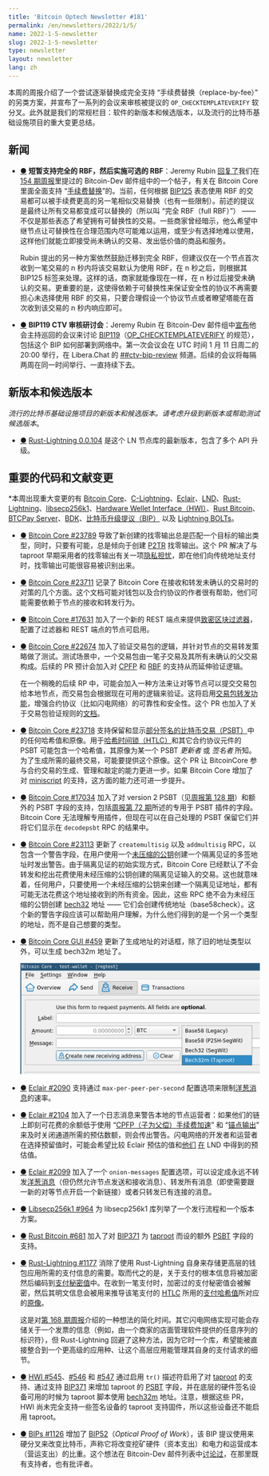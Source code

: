 ```yaml
---
title: 'Bitcoin Optech Newsletter #181'
permalink: /en/newsletters/2022/1/5/
name: 2022-1-5-newsletter
slug: 2022-1-5-newsletter
type: newsletter
layout: newsletter
lang: zh
---
```



本周的周报介绍了一个尝试逐渐替换成完全支持 “手续费替换（replace-by-fee）” 的另类方案，并宣布了一系列的会议来审核被提议的 ` OP_CHECKTEMPLATEVERIFY ` 软分叉。此外就是我们的常规栏目：软件的新版本和候选版本，以及流行的比特币基础设施项目的重大变更总结。 

## 新闻

- <a id="brief-full-rbf-then-opt-in-rbf" href="#brief-full-rbf-then-opt-in-rbf)">●</a> **短暂支持完全的 RBF，然后实施可选的 RBF**：Jeremy Rubin [回复了][replied]我们在[154 期周报][Newsletter #154]里提过的 Bitcoin-Dev 邮件组中的一个帖子，有关在 Bitcoin Core 里面全面支持 “[手续费替换][replace by fee]”的。当前，任何根据 [BIP125][BIP125] 表态使用 RBF 的交易都可以被手续费更高的另一笔相似交易替换（也有一些限制）。前述的提议是最终让所有交易都变成可以替换的（所以叫 “完全 RBF（full RBF）”） —— 不仅是那些表态了希望拥有可替换性的交易。一些商家曾经暗示，他么希望中继节点让可替换性在合理范围内尽可能难以运用，或至少有选择地难以使用，这样他们就能立即接受尚未确认的交易、发出低价值的商品和服务。

  Rubin 提出的另一种方案依然鼓励迁移到完全 RBF，但建议仅在一个节点首次收到一笔交易的 n 秒内将该交易默认为使用 RBF，在 n 秒之后，则根据其 BIP125 标签来处理。这样的话，商家就能像现在一样，在 n 秒过后接受未确认的交易。更重要的是，这使得依赖于可替换性来保证安全性的协议不再需要担心未选择使用 RBF 的交易，只要合理假设一个协议节点或者瞭望塔能在首次收到该交易的 n 秒内响应即可。

- <a id="bip119-ctv-review-workshops" href="#bip119-ctv-review-workshops)">●</a> **BIP119 CTV 审核研讨会**：Jeremy Rubin 在 Bitcoin-Dev 邮件组中[宣布][announced]他会主持巡回的会议来讨论 [BIP119][BIP119]（[OP_CHECKTEMPLATEVERIFY][OP_CHECKTEMPLATEVERIFY] 的规范），包括这个 BIP 如何部署到网络中。第一次会议会在 UTC 时间 1 月 11 日周二的 20:00 举行，在 Libera.Chat 的 [##ctv-bip-review][##ctv-bip-review] 频道。后续的会议将每隔两周在同一时间举行、一直持续下去。

## 新版本和候选版本

*流行的比特币基础设施项目的新版本和候选版本。请考虑升级到新版本或帮助测试候选版本*。

- <a id="rust-lightning-0-0-104" href="#rust-lightning-0-0-104)">●</a> [Rust-Lightning 0.0.104][Rust-Lightning 0.0.104] 是这个 LN 节点库的最新版本，包含了多个 API 升级。

## 重要的代码和文献变更

*本周出现重大变更的有 [Bitcoin Core][Bitcoin Core]、[C-Lightning][C-Lightning]、[Eclair][Eclair]、[LND][LND]、[Rust-Lightning][Rust-Lightning]、[libsecp256k1][libsecp256k1]、[Hardware Wellet Interface（HWI）](HWI)、[Rust Bitcoin][Rust Bitcoin]、[BTCPay Server][BTCPay Server]、[BDK][BDK]、[比特币升级提议（BIP）](BIP) 以及 [Lightning BOLTs][Lightning BOLTs]。

- <a id="bitcoin-core-23789" href="#bitcoin-core-23789)">●</a> [Bitcoin Core #23789][Bitcoin Core #23789] 导致了新创建的找零输出总是匹配一个目标的输出类型，同时，只要有可能，总是倾向于创建 [P2TR][P2TR] 找零输出。这个 PR 解决了与 taproot 早期采用者的找零输出有关一项[隐私担忧][privacy concern]，即在他们向传统地址支付时，找零输出可能很容易被识别出来。

- <a id="bitcoin-core-23711" href="#bitcoin-core-23711)">●</a> [Bitcoin Core #23711][Bitcoin Core #23711] 记录了 Bitcoin Core 在接收和转发未确认的交易时的对策的几个方面。这个文档可能对钱包以及合约协议的作者很有帮助，他们可能需要依赖于节点的接收和转发行为。

- <a id="bitcoin-core-17631" href="#bitcoin-core-17631)">●</a> [Bitcoin Core #17631][Bitcoin Core #17631] 加入了一个新的 REST 端点来提供[致密区块过滤器][compact block filters]，配置了过滤器和 REST 端点的节点可启用。

- <a id="bitcoin-core-22674" href="#bitcoin-core-22674)">●</a> [Bitcoin Core #22674][Bitcoin Core #22674] 加入了验证交易包的逻辑，并针对节点的交易转发策略做了测试。测试场景中，一个交易包由一笔子交易及其所有未确认的父交易构成。后续的 PR 预计会加入对 [CPFP][CPFP] 和 [RBF][RBF] 的支持从而延伸验证逻辑。

  在一个稍晚的后续 RP 中，可能会加入一种方法来让对等节点可以提交交易包给本地节点，而交易包会根据现在可用的逻辑来验证。这将启用[交易包转发功能][package relay]，增强合约协议（比如闪电网络）的可靠性和安全性。这个 PR 也加入了关于交易包验证规则的[文档][documentation]。

- <a id="bitcoin-core-23718" href="#bitcoin-core-23718)">●</a> [Bitcoin Core #23718][Bitcoin Core #23718] 支持保留和显示[部分签名的比特币交易（PSBT）][PSBT]中的任何哈希值和原像。用于[哈希时间锁（HTLC）][HTLCs]和其它合约协议元件的 PSBT 可能包含一个哈希值，其原像为某一个 PSBT *更新者* 或 *签名者* 所知。为了生成所需的最终交易，可能要提供这个原像。这个 PR 让 BitcoinCore 参与合约交易的生成、管理和敲定的能力更进一步。如果 Bitcoin Core 增加了对 [miniscript][miniscript] 的支持，这方面的能力还可进一步提升。

- <a id="bitcoin-core-17034" href="#bitcoin-core-17034)">●</a> [Bitcoin Core #17034][Bitcoin Core #17034] 加入了对 version 2 PSBT（见[周报第 128 期][Newsletter #128]）和额外的 PSBT 字段的支持，包括[周报第 72 期][Newsletter #72]所述的专用于 PSBT 插件的字段。Bitcoin Core 无法理解专用插件，但现在可以在自己处理的 PSBT 保留它们并将它们显示在  ` decodepsbt ` RPC 的结果中。

- <a id="bitcoin-core-23113" href="#bitcoin-core-23113)">●</a> [Bitcoin Core #23113][Bitcoin Core #23113] 更新了 ` createmultisig ` 以及 ` addmultisig ` RPC，以包含一个警告字段，在用户使用一个[未压缩的公钥][uncompressed public key]创建一个隔离见证的多签地址时发出警告。由于隔离见证的初始实现方式，Bitcoin Core 已经默认了不会转发和挖出花费使用未经压缩的公钥创建的隔离见证输入的交易。这也就意味着，任何用户，只要使用一个未经压缩的公钥来创建一个隔离见证地址，都有可能无法花费这个地址接收到的所有资金。因此，这些 RPC 绝不会为未经压缩的公钥创建 [bech32][bech32] 地址 —— 它们会创建传统地址（base58check）。这个新的警告字段应该可以帮助用户理解，为什么他们得到的是一个另一个类型的地址，而不是自己想要的类型。

- <a id="bitcoin-core-gui-459" href="#bitcoin-core-gui-459)">●</a> [Bitcoin Core GUI #459][Bitcoin Core GUI #459] 更新了生成地址的对话框，除了旧的地址类型以外，可以生成 bech32m 地址了。

  ![Screenshot address picker](./image/2022-01-core-gui-address-picker.png)

- <a id="eclair-2090" href="#eclair-2090)">●</a> [Eclair #2090][Eclair #2090] 支持通过 ` max-per-peer-per-second ` 配置选项来限制[洋葱消息][onion messages]的速率。

- <a id="eclair-2104" href="#eclair-2104)">●</a> [Eclair #2104][Eclair #2104] 加入了一个日志消息来警告本地的节点运营者：如果他们的链上即刻可花费的余额低于使用 “[CPFP（子为父偿）手续费加速][CPFP fee bumping]” 和 “[锚点输出][anchor outputs]” 来及时关闭通道所需的预估数额，则会传出警告。闪电网络的开发者和运营者在选择预留值时，可能会希望比较 Eclair 预估的值和[他们][those] [在][in] LND 中得到的预估值。

- <a id="eclair-2099" href="#eclair-2099)">●</a> [Eclair #2099][Eclair #2099] 加入了一个 ` onion-messages ` 配置选项，可以设定成永远不转发[洋葱消息][onion messages]（但仍然允许节点发送和接收消息）、转发所有消息（即使需要跟一新的对等节点开启一个新链接）或者只转发已有连接的消息。

- <a id="libsecp256k1-964" href="#libsecp256k1-964)">●</a> [Libsecp256k1 #964][Libsecp256k1 #964] 为 libsecp256k1 库列举了一个发行流程和一个版本方案。

- <a id="rust-bitcoin-681" href="#rust-bitcoin-681)">●</a> [Rust Bitcoin #681][Rust Bitcoin #681] 加入了对 [BIP371][BIP371] 为 [taproot][taproot] 而设的额外 [PSBT][PSBT] 字段的支持。

- <a id="rust-lightning-1177" href="#rust-lightning-1177)">●</a> [Rust-Lightning #1177][Rust-Lightning #1177] 消除了使用 Rust-Lightning 自身来存储更高层的钱包应用所需的支付信息的需要。取而代之的是，关于支付的根本信息将被加密然后编码到[支付秘密值][payment secret]中。在收到一笔支付时，加密过的支付秘密值会被解密，然后其明文信息会被用来推导该笔支付的 [HTLC][HTLC] 所用的[支付哈希值][payment hash]所对应的[原像][payment preimage]。

  这是对[第 168 期周报][Newsletter #168]介绍的一种想法的简化时间。其它闪电网络实现可能会存储关于一个发票的信息（例如，由一个商家的店面管理软件提供的任意序列的标识符），但 Rust-Lightning 回避了这种方法，因为它时一个库，希望能被直接整合到一个更高级的应用种、让这个高层应用能管理其自身的支付请求的细节。

- <a id="hwi-545" href="#hwi-545)">●</a>  [HWI #545][HWI #545]、[#546][#546] 和 [#547][#547] 通过启用 ` tr() ` 描述符启用了对 [taproot][taproot] 的支持、通过支持 [BIP371][BIP371] 来增加 taproot 的 [PSBT][PSBT] 字段，并在底层的硬件签名设备可用的时候为 taproot 脚本使用 [bech32m][bech32m] 地址。注意，根据这些 PR，HWI 尚未完全支持一些签名设备的 taproot 支持固件，所以这些设备还不能启用 taproot。

- <a id="bips-1126" href="#bips-1126)">●</a> [BIPs #1126][BIPs #1126] 增加了 [BIP52][BIP52]（*Optical Proof of Work*），该 BIP 提议使用来硬分叉来改变比特币，声称它将改变挖矿硬件（资本支出）和电力和运营成本（营运支出）的比重。这个想法在 Bitcoin-Dev 邮件列表中[讨论过][previously discussed]，在那里既有支持者，也有批评者。

[replied]:https://lists.linuxfoundation.org/pipermail/bitcoin-dev/2021-December/019696.html

[Newsletter #154]:https://bitcoinops.org/en/newsletters/2021/06/23/#allowing-transaction-replacement-by-default

[replace by fee]:https://bitcoinops.org/en/topics/replace-by-fee/

[BIP125]:https://github.com/bitcoin/bips/blob/master/bip-0125.mediawiki

[announced]:https://lists.linuxfoundation.org/pipermail/bitcoin-dev/2021-December/019719.html

[BIP119]:https://github.com/bitcoin/bips/blob/master/bip-0119.mediawiki

[OP_CHECKTEMPLATEVERIFY]:https://bitcoinops.org/en/topics/op_checktemplateverify/

[##ctv-bip-review]:https://web.libera.chat/?channels=##ctv-bip-review

[Rust-Lightning 0.0.104]:https://github.com/lightningdevkit/rust-lightning/releases/tag/v0.0.104

[Bitcoin Core]:https://github.com/bitcoin/bitcoin

[C-Lightning]:https://github.com/ElementsProject/lightning

[Eclair]:https://github.com/ACINQ/eclair

[LND]:https://github.com/lightningnetwork/lnd/

[Rust-Lightning]:https://github.com/rust-bitcoin/rust-lightning

[libsecp256k1]:https://github.com/bitcoin-core/secp256k1
[HWI]: https://github.com/bitcoin-core/HWI
[Rust Bitcoin]:https://github.com/rust-bitcoin/rust-bitcoin

[BTCPay Server]:https://github.com/btcpayserver/btcpayserver/

[BDK]:https://github.com/bitcoindevkit/bdk
[BIP]:https://github.com/bitcoin/bips/
[Lightning BOLTs]:https://github.com/lightning/bolts

[Bitcoin Core #23789]:https://github.com/bitcoin/bitcoin/issues/23789

[P2TR]:https://bitcoinops.org/en/topics/taproot/

[privacy concern]:https://bitcoinops.org/en/preparing-for-taproot/#output-script-matching

[Bitcoin Core #23711]:https://github.com/bitcoin/bitcoin/issues/23711

[Bitcoin Core #17631]:https://github.com/bitcoin/bitcoin/issues/17631

[compact block filters]:https://bitcoinops.org/en/topics/compact-block-filters/

[Bitcoin Core #22674]:https://github.com/bitcoin/bitcoin/issues/22674

[CPFP]:https://bitcoinops.org/en/topics/cpfp/

[RBF]:https://bitcoinops.org/en/topics/replace-by-fee/

[package relay]:https://bitcoinops.org/en/topics/package-relay/

[documentation]:https://github.com/glozow/bitcoin/blob/046e8ff264be6b888c0f9a9d822e32aa74e19b78/doc/policy/packages.md

[Bitcoin Core #23718]:https://github.com/bitcoin/bitcoin/issues/23718

[PSBT]:https://bitcoinops.org/en/topics/psbt/

[HTLCs]:https://bitcoinops.org/en/topics/htlc/

[miniscript]:https://bitcoinops.org/en/topics/miniscript/

[Bitcoin Core #17034]:https://github.com/bitcoin/bitcoin/issues/17034

[Newsletter #128]:https://bitcoinops.org/en/newsletters/2020/12/16/#new-psbt-version-proposed

[Newsletter #72]:https://bitcoinops.org/en/newsletters/2019/11/13/#bips-849

[Bitcoin Core #23113]:https://github.com/bitcoin/bitcoin/issues/23113

[uncompressed public key]:https://btcinformation.org/en/developer-guide#public-key-formats

[bech32]:https://bitcoinops.org/en/topics/bech32/

[Bitcoin Core GUI #459]:https://github.com/bitcoin-core/gui/issues/459

[Screenshot address picker]:https://bitcoinops.org/img/posts/2022-01-core-gui-address-picker.png

[Eclair #2090]:https://github.com/ACINQ/eclair/issues/2090

[onion messages]:https://bitcoinops.org/en/topics/onion-messages/

[Eclair #2104]:https://github.com/ACINQ/eclair/issues/2104

[CPFP fee bumping]:https://bitcoinops.org/en/topics/cpfp/

[anchor outputs]:https://bitcoinops.org/en/topics/anchor-outputs/

[those]:https://bitcoinops.org/en/newsletters/2021/01/27/#lnd-4908

[in]:https://bitcoinops.org/en/newsletters/2021/05/19/#lnd-5274

[Eclair #2099]:https://github.com/ACINQ/eclair/issues/2099

[onion messages]:https://bitcoinops.org/en/topics/onion-messages/

[Libsecp256k1 #964]:https://github.com/bitcoin-core/secp256k1/issues/964

[Rust Bitcoin #681]:https://github.com/rust-bitcoin/rust-bitcoin/issues/681

[BIP371]:https://github.com/bitcoin/bips/blob/master/bip-0371.mediawiki

[PSBT]:https://bitcoinops.org/en/topics/psbt/

[taproot]:https://bitcoinops.org/en/topics/taproot/

[Rust-Lightning #1177]:https://github.com/rust-bitcoin/rust-lightning/issues/1177

[payment secret]:https://bitcoinops.org/en/topics/payment-secrets/

[payment preimage]:https://github.com/lightning/bolts/blob/master/00-introduction.md#payment-preimage

[payment hash]:https://github.com/lightning/bolts/blob/master/00-introduction.md#Payment-hash

[HTLC]:https://bitcoinops.org/en/topics/htlc/

[Newsletter #168]:https://bitcoinops.org/en/newsletters/2021/09/29/#stateless-ln-invoice-generation

[HWI #545]:https://github.com/bitcoin-core/HWI/issues/545

[#546]:https://github.com/bitcoin-core/HWI/issues/546

[#547]:https://github.com/bitcoin-core/HWI/issues/547

[taproot]:https://bitcoinops.org/en/topics/taproot/

[descriptors]:https://bitcoinops.org/en/topics/output-script-descriptors/

[BIP371]:https://github.com/bitcoin/bips/blob/master/bip-0371.mediawiki

[PSBT]:https://bitcoinops.org/en/topics/psbt/

[bech32m]:https://bitcoinops.org/en/topics/bech32/

[BIPs #1126]:https://github.com/bitcoin/bips/issues/1126

[BIP52]:https://github.com/bitcoin/bips/blob/master/bip-0052.mediawiki

[previously discussed]:https://lists.linuxfoundation.org/pipermail/bitcoin-dev/2021-May/018951.html

